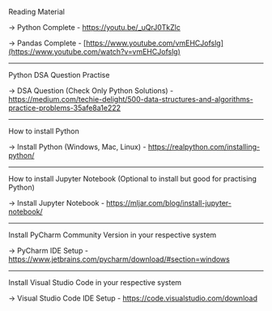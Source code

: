Reading Material

-> Python Complete - https://youtu.be/_uQrJ0TkZlc

-> Pandas Complete - [https://www.youtube.com/vmEHCJofslg](https://www.youtube.com/watch?v=vmEHCJofslg)

--------------------------------------------------------------------

Python DSA Question Practise

-> DSA Question (Check Only Python Solutions) - https://medium.com/techie-delight/500-data-structures-and-algorithms-practice-problems-35afe8a1e222

--------------------------------------------------------------------

How to install Python

-> Install Python (Windows, Mac, Linux) - https://realpython.com/installing-python/

--------------------------------------------------------------------

How to install Jupyter Notebook (Optional to install but good for practising Python)

-> Install Jupyter Notebook - https://mljar.com/blog/install-jupyter-notebook/

--------------------------------------------------------------------

Install PyCharm Community Version in your respective system

-> PyCharm IDE Setup - https://www.jetbrains.com/pycharm/download/#section=windows

--------------------------------------------------------------------

Install Visual Studio Code in your respective system

-> Visual Studio Code IDE Setup - https://code.visualstudio.com/download
